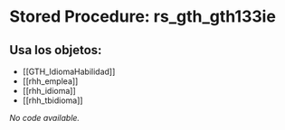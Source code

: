 # Stored Procedure: rs_gth_gth133ie

## Usa los objetos:
- [[GTH_IdiomaHabilidad]]
- [[rhh_emplea]]
- [[rhh_idioma]]
- [[rhh_tbidioma]]

*No code available.*
